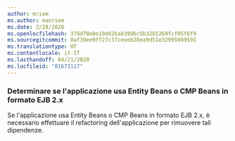 ```yaml
---
author: mriem
ms.author: manriem
ms.date: 2/28/2020
ms.openlocfilehash: 378d70e0e10dd26ab399bc5b32b5269fcf05f6f9
ms.sourcegitcommit: 0af39ee9ff27c37ceeeb28ea9d51e32995989591
ms.translationtype: HT
ms.contentlocale: it-IT
ms.lasthandoff: 04/21/2020
ms.locfileid: "81673117"
---
```

### <a name="determine-whether-your-application-uses-entity-beans-or-ejb-2x-style-cmp-beans"></a>Determinare se l'applicazione usa Entity Beans o CMP Beans in formato EJB 2.x

Se l'applicazione usa Entity Beans o CMP Beans in formato EJB 2.x, è necessario effettuare il refactoring dell'applicazione per rimuovere tali dipendenze.
